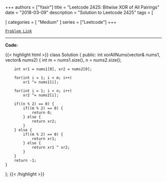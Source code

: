 
+++
authors = ["Yasir"]
title = "Leetcode 2425: Bitwise XOR of All Pairings"
date = "2018-03-09"
description = "Solution to Leetcode 2425"
tags = [
    
]
categories = [
    "Medium"
]
series = ["Leetcode"]
+++



[`Problem Link`](https://leetcode.com/problems/bitwise-xor-of-all-pairings/description/)

---

**Code:**

{{< highlight html >}}
class Solution {
public:
    int xorAllNums(vector<int>& nums1, vector<int>& nums2) {
        int m = nums1.size(), n = nums2.size();
        
        int xr1 = nums1[0], xr2 = nums2[0];
        
        for(int i = 1; i < m; i++)
            xr1 ^= nums1[i];
        
        for(int i = 1; i < n; i++)
            xr2 ^= nums2[i];

        if((n % 2) == 0) {
            if((m % 2) == 0) {
                return 0;
            } else {
                return xr2;
            }
        } else {
            if((m % 2) == 0) {
                return xr1;
            } else {
                return xr1 ^ xr2;
            }            
        }
        return -1;
    }
};
{{< /highlight >}}

